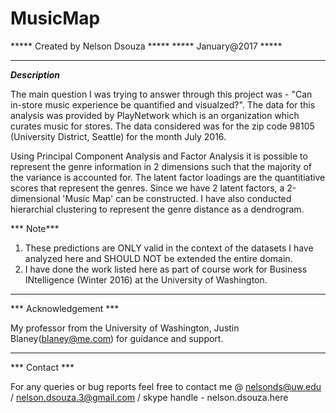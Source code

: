 # MusicMap

***** Created by Nelson Dsouza *****
***** January@2017 *****
___________________________________________________________________________

***Description***

The main question I was trying to answer through this project was - "Can in-store music experience be quantified and visualzed?". The data for this analysis was provided by PlayNetwork which is an organization which curates music for stores. The data considered was for the zip code 98105 (University District, Seattle) for the month July 2016.

Using Principal Component Analysis and Factor Analysis it is possible to represent the genre information in 2 dimensions such that the majority of the variance is accounted for. The latent factor loadings are the quantitiative scores that represent the genres. Since we have 2 latent factors, a 2-dimensional 'Music Map' can be constructed. I have also conducted hierarchial clustering to represent the genre distance as a dendrogram.

*** Note*** 

1. These predictions are ONLY valid in the context of the datasets I have analyzed here and SHOULD NOT be extended the entire domain.
2. I have done the work listed here as part of course work for Business INtelligence (Winter 2016) at the University of Washington.
___________________________________________________________________________

*** Acknowledgement ***

My professor from the University of Washington, Justin Blaney(blaney@me.com) for guidance and support.
___________________________________________________________________________

*** Contact ***

For any queries or bug reports feel free to contact me @
nelsonds@uw.edu / nelson.dsouza.3@gmail.com / skype handle - nelson.dsouza.here
